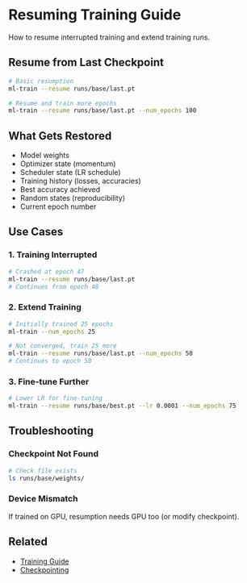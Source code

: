 # Resuming Training Guide

How to resume interrupted training and extend training runs.

## Resume from Last Checkpoint

```bash
# Basic resumption
ml-train --resume runs/base/last.pt

# Resume and train more epochs
ml-train --resume runs/base/last.pt --num_epochs 100
```

## What Gets Restored

- Model weights
- Optimizer state (momentum)
- Scheduler state (LR schedule)
- Training history (losses, accuracies)
- Best accuracy achieved
- Random states (reproducibility)
- Current epoch number

## Use Cases

### 1. Training Interrupted
```bash
# Crashed at epoch 47
ml-train --resume runs/base/last.pt
# Continues from epoch 48
```

### 2. Extend Training
```bash
# Initially trained 25 epochs
ml-train --num_epochs 25

# Not converged, train 25 more
ml-train --resume runs/base/last.pt --num_epochs 50
# Continues to epoch 50
```

### 3. Fine-tune Further
```bash
# Lower LR for fine-tuning
ml-train --resume runs/base/best.pt --lr 0.0001 --num_epochs 75
```

## Troubleshooting

### Checkpoint Not Found
```bash
# Check file exists
ls runs/base/weights/
```

### Device Mismatch
If trained on GPU, resumption needs GPU too (or modify checkpoint).

## Related

- [Training Guide](training.md)
- [Checkpointing](../architecture/ml-src-modules.md)
